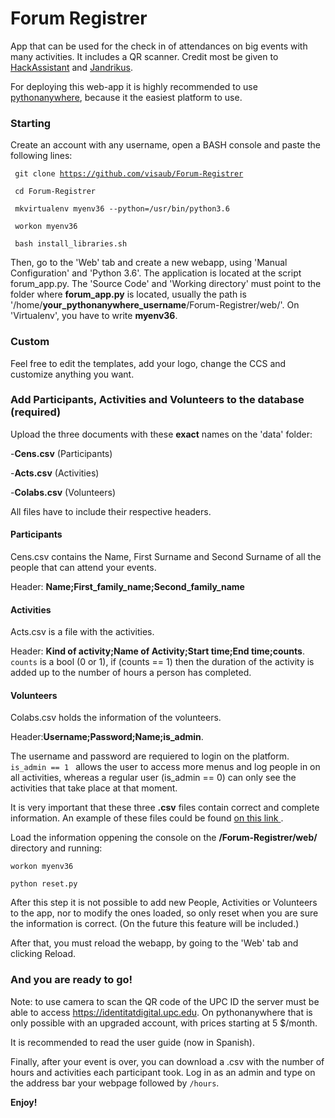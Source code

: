 # Forum Registrer

App that can be used for the check in of attendances on big events with many activities. It includes a QR scanner. Credit most be given to <a href="https://github.com/HackAssistant/registration">HackAssistant</a> and <a href="https://github.com/jandrikus">Jandrikus</a>.

For deploying this web-app it is highly recommended to use <a href='https://www.pythonanywhere.com'> pythonanywhere</a>, because it the easiest platform to use.

<h3> Starting </h3>

Create an account with any username, open a BASH console and paste the following lines:

<code> git clone https://github.com/visaub/Forum-Registrer</code>

<code> cd Forum-Registrer</code>

<code> mkvirtualenv myenv36 --python=/usr/bin/python3.6</code>

<code> workon myenv36 </code>

<code> bash install_libraries.sh </code>


Then, go to the 'Web' tab and create a new webapp, using 'Manual Configuration' and 'Python 3.6'. The application is located at the script forum_app.py. The 'Source Code' and 'Working directory' must point to the folder where <b>forum_app.py</b> is located, usually the path is '/home/<b>your_pythonanywhere_username</b>/Forum-Registrer/web/'. On 'Virtualenv', you have to write <b>myenv36</b>.

<h3> Custom </h3>

Feel free to edit the templates, add your logo, change the CCS and customize anything you want.

<h3> Add Participants, Activities and Volunteers to the database (required)</h3>

Upload the three documents with these <b>exact</b> names on the 'data' folder:

-<b>Cens.csv</b> (Participants)

-<b>Acts.csv</b> (Activities)

-<b>Colabs.csv</b> (Volunteers)

All files have to include their respective headers.

<h4>Participants</h4>
Cens.csv contains the Name, First Surname and Second Surname of all the people that can attend your events.

Header: <b>Name;First_family_name;Second_family_name</b>


<h4>Activities</h4>

Acts.csv is a file with the activities. 

Header: <b>Kind of activity;Name of Activity;Start time;End time;counts</b>. 
<code>counts</code> is a bool (0 or 1), if (counts == 1) then the duration of the activity is added up to the number of hours a person has completed.

<h4>Volunteers</h4>
Colabs.csv holds the information of the volunteers. 

Header:<b>Username;Password;Name;is_admin</b>. 

The username and password are requiered to login on the platform. <code>is_admin == 1 </code> allows the user to access more menus and log people in on all activities, whereas a regular user (is_admin == 0) can only see the activities that take place at that moment.

It is very important that these three <b>.csv</b> files contain correct and complete information. An example of these files could be found <a href='https://github.com/visaub/Forum-Registrer/tree/master/web/EXAMPLES'> on this link </a>.

Load the information oppening the console on the <b>/Forum-Registrer/web/</b> directory and running:

<code>workon myenv36</code>

<code>python reset.py</code>

After this step it is not possible to add new People, Activities or Volunteers to the app, nor to modify the ones loaded, so only reset when you are sure the information is correct. (On the future this feature will be included.)

After that, you must reload the webapp, by going to the 'Web' tab and clicking Reload.
<h3>And you are ready to go!</h3>

Note: to use camera to scan the QR code of the UPC ID the server must be able to access https://identitatdigital.upc.edu. On pythonanywhere that is only possible with an upgraded account, with prices starting at 5 $/month.

It is recommended to read the user guide (now in Spanish). 

Finally, after your event is over, you can download a .csv with the number of hours and activities each participant took. Log in as an admin and type on the address bar your webpage followed by <code>/hours</code>.

<b>Enjoy!</b>